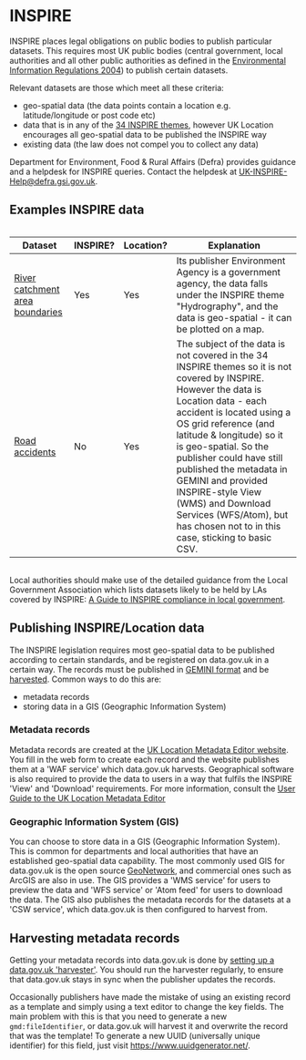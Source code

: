 # INSPIRE

INSPIRE places legal obligations on public bodies to publish particular datasets. This requires most UK public bodies (central government, local authorities and all other public authorities as defined in the [Environmental Information Regulations 2004](http://www.legislation.gov.uk/uksi/2004/3391/contents/made)) to publish certain datasets.

Relevant datasets are those which meet all these criteria:

* geo-spatial data (the data points contain a location e.g. latitude/longitude or post code etc)
* data that is in any of the [34 INSPIRE themes](http://inspire.ec.europa.eu/index.cfm/pageid/2/list/7), however UK Location encourages all geo-spatial data to be published the INSPIRE way
* existing data (the law does not compel you to collect any data)

Department for Environment, Food & Rural Affairs (Defra) provides guidance and a helpdesk for INSPIRE queries. Contact the helpdesk at [UK-INSPIRE-Help@defra.gsi.gov.uk](mailto:UK-INSPIRE-Help@defra.gsi.gov.uk).

## Examples INSPIRE data

<div style="height:1px;font-size:1px;">&nbsp;</div>

| Dataset | INSPIRE? | Location? | Explanation |
| ------- | -------- | --------- | ----------- |
| [River catchment area boundaries](http://data.gov.uk/dataset/water-framework-directive-river-waterbody-catchments-wms) | Yes | Yes | Its publisher Environment Agency is a government agency, the data falls under the INSPIRE theme "Hydrography", and the data is geo-spatial - it can be plotted on a map. |
| [Road accidents](http://data.gov.uk/dataset/road-accidents-safety-data) | No | Yes | The subject of the data is not covered in the 34 INSPIRE themes so it is not covered by INSPIRE. However the data is Location data - each accident is located using a OS grid reference (and latitude & longitude) so it is geo-spatial. So the publisher could have still published the metadata in GEMINI and provided INSPIRE-style View (WMS) and Download Services (WFS/Atom), but has chosen not to in this case, sticking to basic CSV.|

<div style="height:1px;font-size:1px;">&nbsp;</div>

Local authorities should make use of the detailed guidance from the Local Government Association which lists datasets likely to be held by LAs covered by INSPIRE: [A Guide to INSPIRE compliance in local government](http://www.local.gov.uk/c/document_library/get_file?uuid=ba19b779-eb8d-404c-af07-25ecd921aed9).

## Publishing INSPIRE/Location data

The INSPIRE legislation requires most geo-spatial data to be published according to certain standards, and be registered on data.gov.uk in a certain way. The records must be published in [GEMINI format](../harvest_data/gemini) and be [harvested](../harvest_data). Common ways to do this are:

* metadata records
* storing data in a GIS (Geographic Information System)

### Metadata records

Metadata records are created at the [UK Location Metadata Editor website](https://locationmde.data.gov.uk/). You fill in the web form to create each record and the website publishes them at a 'WAF service' which data.gov.uk harvests. Geographical software is also required to provide the data to users in a way that fulfils the INSPIRE 'View' and 'Download' requirements. For more information, consult the [User Guide to the UK Location Metadata Editor](https://data.gov.uk/sites/default/files/library/Metadata%20Editor%20User%20Guide.pdf)

### Geographic Information System (GIS)

You can choose to store data in a GIS (Geographic Information System). This is common for departments and local authorities that have an established geo-spatial data capability. The most commonly used GIS for data.gov.uk is the open source [GeoNetwork](http://geonetwork-opensource.org/), and commercial ones such as ArcGIS are also in use. The GIS provides a 'WMS service' for users to preview the data and 'WFS service' or 'Atom feed' for users to download the data. The GIS also publishes the metadata records for the datasets at a 'CSW service', which data.gov.uk is then configured to harvest from.

## Harvesting metadata records

Getting your metadata records into data.gov.uk is done by [setting up a data.gov.uk 'harvester'](../harvest_data). You should run the harvester regularly, to ensure that data.gov.uk stays in sync when the publisher updates the records.

Occasionally publishers have made the mistake of using an existing record as a template and simply using a text editor to change the key fields. The main problem with this is that you need to generate a new `gmd:fileIdentifier`, or data.gov.uk will harvest it and overwrite the record that was the template! To generate a new UUID (universally unique identifier) for this field, just visit <https://www.uuidgenerator.net/>.
